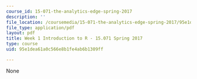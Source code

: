 ```yaml
---
course_id: 15-071-the-analytics-edge-spring-2017
description: ''
file_location: /coursemedia/15-071-the-analytics-edge-spring-2017/95e1dea61a0c566e8b1fe4ab6b1309ff_MIT15_071S17_Unit1_IntroductionR.pdf
file_type: application/pdf
layout: pdf
title: Week 1 Introduction to R - 15.071 Spring 2017
type: course
uid: 95e1dea61a0c566e8b1fe4ab6b1309ff

---
```

None
